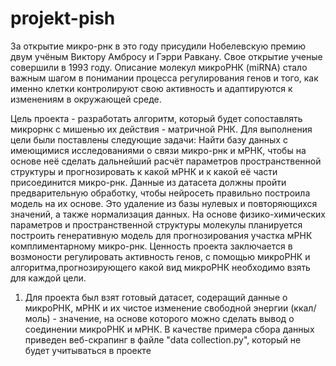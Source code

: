 # projekt-pish
За открытие микро-рнк в это году присудили Нобелевскую премию двум учёным Виктору Амбросу и Гэрри Равкану. 
Свое открытие ученые совершили в 1993 году. Описание молекул микроРНК (miRNA) стало важным шагом в понимании процесса регулирования генов и того, как именно клетки контролируют свою активность и адаптируются к изменениям в окружающей среде.

Цель проекта - разработать алгоритм, который будет сопоставлять микрорнк с мишенью их действия - матричной РНК. 
Для выполнения цели были поставлены следующие задачи:
Найти базу данных с имеющимися исследованиями о связи микро-рнк и мРНК, чтобы на основе неё сделать дальнейший расчёт параметров пространственной структуры и прогнозировать к какой мРНК и к какой её части присоединится микро-рнк. 
Данные из датасета должны пройти предварительную обработку, чтобы нейросеть правильно построила модель на их основе. Это удаление из базы нулевых и повторяющихся значений, а также нормализация данных. 
На основе физико-химических параметров и пространственной структуры молекулы планируется построить генеративную модель для прогнозирования участка мРНК комплиментарному микро-рнк. Ценность проекта заключается в возмоности регулировать активность генов, с помощью микроРНК и алгоритма,прогнозирующего какой вид микроРНК необходимо взять для каждой цели.


1. Для проекта был взят готовый датасет, содеращий данные о микроРНК, мРНК и их чистое изменение свободной энергии (ккал/моль) - значение, на основе которого можно сделать вывод о соединении микроРНК и мРНК. В качестве примера сбора данных приведен веб-скрапинг в файле "data collection.py", который не будет учитываться в проекте
